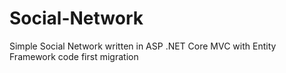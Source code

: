 # Social-Network
Simple Social Network written in ASP .NET Core MVC with Entity Framework code first migration

